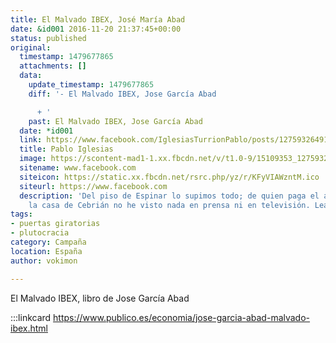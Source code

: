 ```yaml
---
title: El Malvado IBEX, José María Abad
date: &id001 2016-11-20 21:37:45+00:00
status: published
original:
  timestamp: 1479677865
  attachments: []
  data:
    update_timestamp: 1479677865
    diff: '- El Malvado IBEX, Jose García Abad

      + '
    past: El Malvado IBEX, Jose García Abad
  date: *id001
  link: https://www.facebook.com/IglesiasTurrionPablo/posts/1275932649145805
  title: Pablo Iglesias
  image: https://scontent-mad1-1.xx.fbcdn.net/v/t1.0-9/15109353_1275932582479145_4489031800113700343_n.jpg?_nc_cat=110&_nc_sid=110474&_nc_ohc=uO2YnQt9PHcAX-5xR1p&_nc_ht=scontent-mad1-1.xx&oh=d82ac26bac174f977abd5af6689451fe&oe=5F559860
  sitename: www.facebook.com
  siteicon: https://static.xx.fbcdn.net/rsrc.php/yz/r/KFyVIAWzntM.ico
  siteurl: https://www.facebook.com
  description: 'Del piso de Espinar lo supimos todo; de quien paga el alquiler de
    la casa de Cebrián no he visto nada en prensa ni en televisión. Lean:'
tags:
- puertas giratorias
- plutocracia
category: Campaña
location: España
author: vokimon

---
```

El Malvado IBEX, libro de Jose García Abad

:::linkcard https://www.publico.es/economia/jose-garcia-abad-malvado-ibex.html

